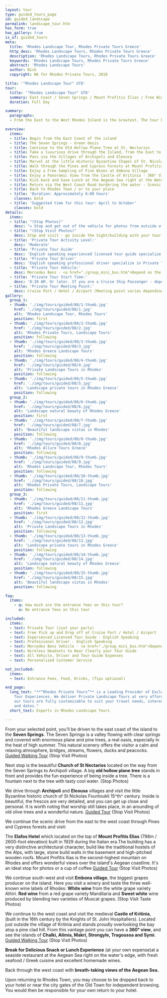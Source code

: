 ```yaml
---
layout: tour
type: guided_tours_page
id: guided_landscape
permalink: landscape_tour.htm
has_form: true
has_gallery: true
is_of: guided_tours
meta:
  title: 'Rhodes Landscape Tour, Rhodes Private Tours Greece'
  http_desc: 'Rhodes Landscape Tours, Rhodes Private Tours Greece'
  description: 'Rhodes Landscape Tours, Rhodes Private Tours Greece'
  keywords: 'Rhodes Landscape Tours, Rhodes Private Tours Greece'
  abstract: 'Rhodes Landscape Tours'
  author: Nick
  copyright: NK for Rhodes Private Tours, 2018

title: '"Rhodes Landscape Tour" GT8'
tour:
  title: '"Rhodes Landscape Tour" GT8'
  summary: East Coast / Seven Springs / Mount Profitis Ilias / Free Wine Taste in Embona / Castle of Kritinia / Lunch by the Sea / West Coast
  duration: Full Day

summary:
  paragraphs:
  - From the East to the West Rhodes Island is the Greatest. The tour has been designed specifically for people that are staying on the island, either on the east or the west coast. Those that love panoramic views and sweeping sights will fully appreciate the detailed look into the island.  They will love the taste of the wines and the local cuisine. All in all, the tour will be a tantalizing feast for the senses. 

overview:
  items:
  - title: Begin from the East Coast of the island
  - title: The Seven Springs - Green Oasis
  - title: Continue to the Old Hollow Plane Tree at St. Nectarios
  - title: Take a luxurious drive through the Island, from the East to the West
  - title: Pass via the Villages of Archipoli and Eleousa
  - title: Marvel at the little Historic Byzantine Chapel of St. Nicolas Foundouklis
  - title: Walk through the Pines and Cypress Forests at Mount Profitis Ilias
  - title: Enjoy a Free Sampling of Fine Wines at Embona Village
  - title: Enjoy a Panoramic View from the Castle of Kritinia - 360° View
  - title: Kick back and have Lunch at the Aegean Sea right at the Water’s Edge 
  - title: Return via the West Coast Road bordering the water - Scenic
  - title: Back to Rhodes Town / or to your place
  - title: 'Duration: Approximately 8:00 hours'
    classes: bold
  - title: 'Suggested time for this tour: April to October'
    classes: bold
details:
  items:
  - title: "(Stop Photos)"
    desc: "= Stop and get out of the vehicle for photos from outside of the Sight/Building <u>Guided Tour</u> (stay close to vehicle)"
  - title: "(Stop Visit Photos)"
    desc: Stop and visit - go inside the Sight/building with your tour guide for photos and <u>Guided Walking Tour</u>
  - title: 'Private Tour Activity Level:'
    desc: 'Moderate'
  - title: 'Private Tour Guide'
    desc: 'English speaking experienced licensed tour guide specialize in Private Tours'
  - title: 'Private Tour Driver'
    desc: 'English speaking professional driver specialize in Private Tours'
  - title: 'Private Tour Vehicle:'
    desc: Mercedes Benz - <a href="./group_mini_bus.htm">Depend on the size of your group</a>
  - title: 'Private Tour Start Time:'
    desc: '8:30 AM. Or later. If you are a Cruise Ship Passenger - depend on your cruise ship dock time.'
  - title: 'Private Tour Meeting Point:'
    desc: Cruise Port / Hotel / Airport (Meeting point varies depending on option booked)
gallery:
  group_1:
  - thumb: './img/tours/guided/08/1-thumb.jpg'
    href: './img/tours/guided/08/1.jpg'
    alt: 'Rhodes Landscape Tour, Rhodes Tours'
    position: first
  - thumb: './img/tours/guided/08/2-thumb.jpg'
    href: './img/tours/guided/08/2.jpg'
    alt: 'Rhodes Private Tours, Landscape Tours'
    position: following
  - thumb: './img/tours/guided/08/3-thumb.jpg'
    href: './img/tours/guided/08/3.jpg'
    alt: 'Rhodes Greece Landscape Tours'
    position: following
  - thumb: './img/tours/guided/08/4-thumb.jpg'
    href: './img/tours/guided/08/4.jpg'
    alt: 'Private Landscape Tours in Rhodes'
    position: following
  - thumb: './img/tours/guided/08/5-thumb.jpg'
    href: './img/tours/guided/08/5.jpg'
    alt: 'Landscape private tours in Rhodes Greece'
    position: following
  group_2:
  - thumb: './img/tours/guided/08/6-thumb.jpg'
    href: './img/tours/guided/08/6.jpg'
    alt: 'Landscape natural beauty of Rhodes Greece'
    position: first
  - thumb: './img/tours/guided/08/7-thumb.jpg'
    href: './img/tours/guided/08/7.jpg'
    alt: 'Beautiful landscape vistas in Rhodes'
    position: following
  - thumb: './img/tours/guided/08/8-thumb.jpg'
    href: './img/tours/guided/08/8.jpg'
    alt: 'Rhodes Allure Tours Greece'
    position: following
  - thumb: './img/tours/guided/08/9-thumb.jpg'
    href: './img/tours/guided/08/9.jpg'
    alt: 'Rhodes Landscape Tour, Rhodes Tours'
    position: following
  - thumb: './img/tours/guided/08/10-thumb.jpg'
    href: './img/tours/guided/08/10.jpg'
    alt: 'Rhodes Private Tours, Landscape Tours'
    position: following
  group_3:
  - thumb: './img/tours/guided/08/11-thumb.jpg'
    href: './img/tours/guided/08/11.jpg'
    alt: 'Rhodes Greece Landscape Tours'
    position: first
  - thumb: './img/tours/guided/08/12-thumb.jpg'
    href: './img/tours/guided/08/12.jpg'
    alt: 'Private Landscape Tours in Rhodes'
    position: following
  - thumb: './img/tours/guided/08/13-thumb.jpg'
    href: './img/tours/guided/08/13.jpg'
    alt: 'Landscape private tours in Rhodes Greece'
    position: following
  - thumb: './img/tours/guided/08/14-thumb.jpg'
    href: './img/tours/guided/08/14.jpg'
    alt: 'Landscape natural beauty of Rhodes Greece'
    position: following
  - thumb: './img/tours/guided/08/15-thumb.jpg'
    href: './img/tours/guided/08/15.jpg'
    alt: 'Beautiful landscape vistas in Rhodes'
    position: following

faq:
  items:
    - q: How much are the entrance fees on this tour?
      a: No entrance fees on this tour

included:
  items:
  - text: Private Tour (just your party)
  - text: Free Pick up and Drop off at Cruise Port / Hotel / Airport
  - text: Experienced Licensed Tour Guide - English Speaking
  - text: Professional Driver - English Speaking
  - text: Mercedes Benz Vehicle - <a href="./group_mini_bus.htm">Depend on the size of your group</a>
  - text: Wireless Headsets to Hear Clearly your Tour Guide
  - text: All Vehicle, Driver and Tour Guide Expenses 
  - text: Personalized Customer Service 

not_included:
  items:
  - text: Entrance Fees, Food, Drinks, (Tips optional)

end_page:
  long_text: "**“Rhodes Private Tours”** is a Leading Provider of Exclusive and Personalized
    Tour Experiences. We deliver Private Landscape Tours at very affordable rates. All
    our tours are fully customizable to suit your travel needs, interests, schedules,
    and dates."
  short_text: Experts in Rhodes Landscape Tours

---
```

From your selected point, you'll be driven to the east coast of the island to the **Seven Springs**. The Seven Springs is a valley flowing with clear springs and covered with enormous plane and pine trees, a real oasis, especially in the heat of high summer.  This natural scenery offers the visitor a calm and relaxing atmosphere, bridges, streams, flowers, ducks and peacocks. <u>Guided Walking Tour</u> (Stop Visit Photos)

Next stop is the beautiful **Church of St Nectarios** located on the way from the Seven Springs to Archipoli village. A big **old hollow plane** **tree** stands in front and provides the fun experience of being inside a tree. There is a fountain next to the tree with tasty cool water. (Stop Photos)

We drive through **Archipoli** and **Eleousa** villages and visit the little Byzantine historic church of St Nickolas Fountoukli 15^th^ century. Inside is beautiful, the frescos are very detailed, and you can get up close and personal. It is worth noting that worship still takes place, in an arounding of old olive trees and a wonderful nature. <u>Guided Tour</u> (Stop Visit Photos)

We continue the scenic drive from the east to the west coast through Pines and Cypress forests and visit:

The **Elafos Hotel** which located on the top of **Mount Profitis Elias** (798m / 2600-foot elevation) built in 1929 during the Italian era.The building has a very distinctive architectural character, build like the traditional hostels of the Alps, with large, stone build walls in the basement and high-pitched wooden roofs. Mount Profitis Ilias is the second-highest mountain on Rhodes and offers wonderful views over the island's Aegean coastline. It's an ideal stop for photos or a cup of coffee <u>Guided Tour</u> (Stop Visit Photos)

We continue south-west and visit **Embona village**, the biggest grapes producer on the island. Here you visit a winery and taste the three well-known wine labels of Rhodes: **White wine** from the white grape variety Athiri. **Red wine** from a red grape variety Mandilaria and **Sweet white** wine produced by blending two varieties of Muscat grapes. (Stop Visit Taste Photos)

We continue to the west coast and visit the medieval **Castle of Kritinia**, (built in the 16th century by the Knights of St. John Hospitallers). Located just outside the village of Kritinia and stands proudly overlooking the bay atop a pine clad hill. From this vantage point you can have a **360° view**, and see the islands of **Chalki, Alimia, Makri, Strongyle, Tragoussa and Symi**. <u>Guided Walking Tour</u> (Stop Visit Photos)

**Break for Delicious Snack or Lunch Experience** (at your own expense)at a seaside restaurant at the Aegean Sea right on the water's edge, with fresh seafood / Greek cuisine and excellent homemade wines.

Back through the west coast with **breath-taking views of the Aegean Sea.**

Upon returning to Rhodes Town, you may choose to be dropped back to your hotel or near the city gates of the Old Town for independent browsing. You would then be responsible for your own return to your hotel.